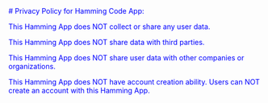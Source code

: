 <span style="color:blue">
# Privacy Policy for Hamming Code App:



This Hamming App does NOT collect or share any user data. 

 

This Hamming App does NOT share data with third parties. 

 

This Hamming App does NOT share user data with other companies or organizations. 

 

This Hamming App does NOT have account creation ability. Users can NOT create an account with this Hamming App.
</span>

